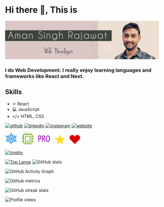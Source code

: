 
# Hi there 👋, This is 
![](https://github.com/amansingh456/amansingh456/blob/main/Aman-Banner.png)

### I do Web Development. I really enjoy learning languages and frameworks like React and Next.

## Skills
* ⚛️ React
* 💻 JavaScript
* </> HTML, CSS 



[<img src='https://cdn.jsdelivr.net/npm/simple-icons@3.0.1/icons/github.svg' alt='github' height='40'>](https://github.com/amansingh456)  [<img src='https://cdn.jsdelivr.net/npm/simple-icons@3.0.1/icons/linkedin.svg' alt='linkedin' height='40'>](https://www.linkedin.com/in/https://www.linkedin.com/in/aman690/)  [<img src='https://cdn.jsdelivr.net/npm/simple-icons@3.0.1/icons/instagram.svg' alt='instagram' height='40'>](https://www.instagram.com/https://www.instagram.com/aiyaash_aman//)  [<img src='https://cdn.jsdelivr.net/npm/simple-icons@3.0.1/icons/icloud.svg' alt='website' height='40'>](https://amansingh456.github.io/)  

<a href='https://archiveprogram.github.com/'><img src='https://raw.githubusercontent.com/acervenky/animated-github-badges/master/assets/acbadge.gif' width='40' height='40'></a> <a href='https://docs.github.com/en/developers'><img src='https://raw.githubusercontent.com/acervenky/animated-github-badges/master/assets/devbadge.gif' width='40' height='40'></a> <a href='https://github.com/pricing'><img src='https://raw.githubusercontent.com/acervenky/animated-github-badges/master/assets/pro.gif' width='40' height='40'></a> <a href='https://stars.github.com/'><img src='https://raw.githubusercontent.com/acervenky/animated-github-badges/master/assets/starbadge.gif' width='35' height='35'></a> <a href='https://docs.github.com/en/github/supporting-the-open-source-community-with-github-sponsors'><img src='https://raw.githubusercontent.com/acervenky/animated-github-badges/master/assets/sponsorbadge.gif' width='35' height='35'></a> 

[![trophy](https://github-profile-trophy.vercel.app/?username=amansingh456)](https://github.com/ryo-ma/github-profile-trophy)

[![Top Langs](https://github-readme-stats.vercel.app/api/top-langs/?username=amansingh456)](https://github.com/anuraghazra/github-readme-stats)        ![GitHub stats](https://github-readme-stats.vercel.app/api?username=amansingh456&show_icons=true) 

 

![GitHub Activity Graph](https://activity-graph.herokuapp.com/graph?username=amansingh456)  

![GitHub metrics](https://metrics.lecoq.io/amansingh456)  

![GitHub streak stats](https://streak-stats.demolab.com/?user=amansingh456)  

![Profile views](https://gpvc.arturio.dev/amansingh456)  



